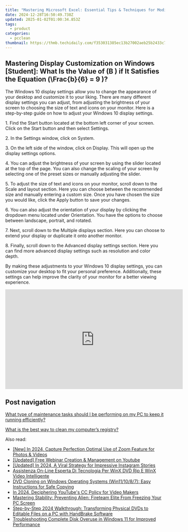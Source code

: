 ```yaml
---
title: "Mastering Microsoft Excel: Essential Tips & Techniques for Modifying Spreadsheets - YL Software Solutions"
date: 2024-12-28T16:50:49.738Z
updated: 2025-01-02T01:00:34.853Z
tags:
  - product
categories:
  - pcclean
thumbnail: https://thmb.techidaily.com/f353031385ec13b27002aeb25b2433c7b7f2839e202aee43a31b71787185171a.jpg
---
```


## Mastering Display Customization on Windows [Student]: What Is the Value of \(B \) if It Satisfies the Equation \(\Frac{b}{6} = 9 \)?

The Windows 10 display settings allow you to change the appearance of your desktop and customize it to your liking. There are many different display settings you can adjust, from adjusting the brightness of your screen to choosing the size of text and icons on your monitor. Here is a step-by-step guide on how to adjust your Windows 10 display settings. 

1\. Find the Start button located at the bottom left corner of your screen. Click on the Start button and then select Settings.

2\. In the Settings window, click on System.

3\. On the left side of the window, click on Display. This will open up the display settings options. 

4\. You can adjust the brightness of your screen by using the slider located at the top of the page. You can also change the scaling of your screen by selecting one of the preset sizes or manually adjusting the slider.

5\. To adjust the size of text and icons on your monitor, scroll down to the Scale and layout section. Here you can choose between the recommended size and manually entering a custom size. Once you have chosen the size you would like, click the Apply button to save your changes.

6\. You can also adjust the orientation of your display by clicking the dropdown menu located under Orientation. You have the options to choose between landscape, portrait, and rotated.

7\. Next, scroll down to the Multiple displays section. Here you can choose to extend your display or duplicate it onto another monitor.

8\. Finally, scroll down to the Advanced display settings section. Here you can find more advanced display settings such as resolution and color depth. 

By making these adjustments to your Windows 10 display settings, you can customize your desktop to fit your personal preference. Additionally, these settings can help improve the clarity of your monitor for a better viewing experience.

<!-- affiliate ads begin -->
<iframe width="560" height="315" src="https://www.youtube.com/embed/wNhKhWc0wLc?si=1XLYV0sXV52Xc0lu" title="YouTube video player" frameborder="0" allow="accelerometer; autoplay; clipboard-write; encrypted-media; gyroscope; picture-in-picture; web-share" referrerpolicy="strict-origin-when-cross-origin" allowfullscreen></iframe>
<!-- affiliate ads end -->

## Post navigation

[What type of maintenance tasks should I be performing on my PC to keep it running efficiently?](https://tools.techidaily.com/pcclean/products/)

[What is the best way to clean my computer’s registry?](https://tools.techidaily.com/pcclean/products/)

<ins class="adsbygoogle"
     style="display:block"
     data-ad-format="autorelaxed"
     data-ad-client="ca-pub-7571918770474297"
     data-ad-slot="1223367746"></ins>

<ins class="adsbygoogle"
     style="display:block"
     data-ad-client="ca-pub-7571918770474297"
     data-ad-slot="8358498916"
     data-ad-format="auto"
     data-full-width-responsive="true"></ins>

<span class="atpl-alsoreadstyle">Also read:</span>
<div><ul>
<li><a href="https://fox-http.techidaily.com/new-in-2024-capture-perfection-optimal-use-of-zoom-feature-for-photos-and-videos/"><u>[New] In 2024, Capture Perfection Optimal Use of Zoom Feature for Photos & Videos</u></a></li>
<li><a href="https://youtube-zero.techidaily.com/ed-free-webinar-creation-and-management-on-youtube/"><u>[Updated] Free Webinar Creation & Management on Youtube</u></a></li>
<li><a href="https://instagram-clips.techidaily.com/updated-in-2024-a-viral-strategy-for-impressive-instagram-stories/"><u>[Updated] In 2024, A Viral Strategy for Impressive Instagram Stories</u></a></li>
<li><a href="https://discover-alternatives.techidaily.com/assistenza-on-line-esperta-di-tecnologia-per-winx-dvd-rip-e-winx-video-intelligente/"><u>Assistenza On-Line Esperta Di Tecnologia Per WinX DVD Rip E WinX Video Intelligente</u></a></li>
<li><a href="https://discover-alternatives.techidaily.com/dvd-cloning-on-windows-operating-systems-win111087-easy-instructions-for-safe-copying/"><u>DVD Cloning on Windows Operating Systems (Win11/10/8/7): Easy Instructions for Safe Copying</u></a></li>
<li><a href="https://youtube-video-recordings.techidaily.com/in-2024-deciphering-youtubes-cc-policy-for-video-makers/"><u>In 2024, Deciphering YouTube's CC Policy for Video Makers</u></a></li>
<li><a href="https://win-answers.techidaily.com/mastering-stability-preventing-alien-fireteam-elite-from-freezing-your-pc-screen/"><u>Mastering Stability: Preventing Alien: Fireteam Elite From Freezing Your PC Screen</u></a></li>
<li><a href="https://discover-alternatives.techidaily.com/step-by-step-2024-walkthrough-transforming-physical-dvds-to-editable-files-on-a-pc-with-handbrake-software/"><u>Step-by-Step 2024 Walkthrough: Transforming Physical DVDs to Editable Files on a PC with HandBrake Software</u></a></li>
<li><a href="https://discover-alternatives.techidaily.com/troubleshooting-complete-disk-overuse-in-windows-11-for-improved-performance/"><u>Troubleshooting Complete Disk Overuse in Windows 11 for Improved Performance</u></a></li>
</ul></div>

